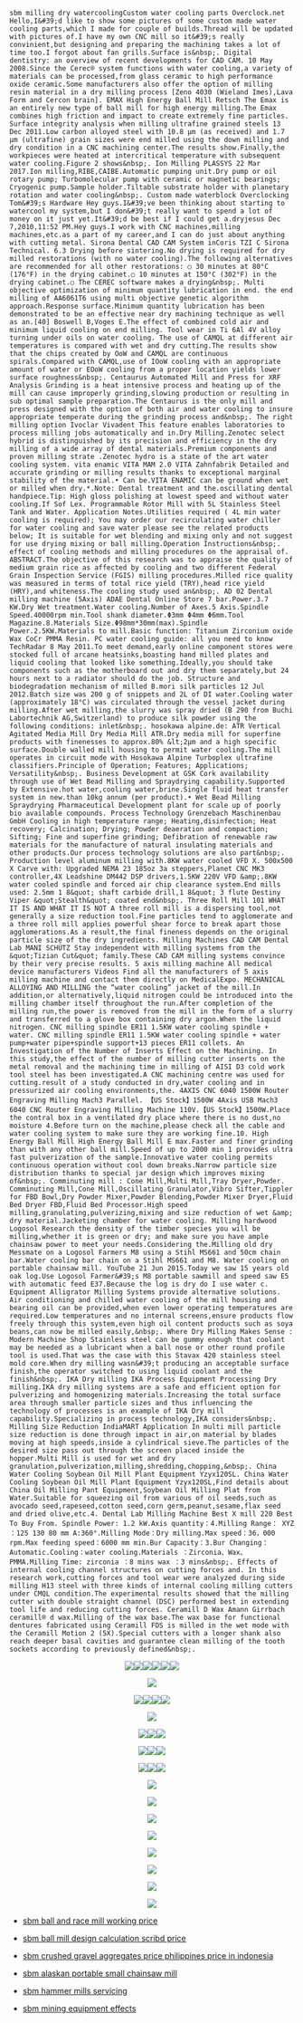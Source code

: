 
```
sbm milling dry watercoolingCustom water cooling parts Overclock.net Hello,I&#39;d like to show some pictures of some custom made water cooling parts,which I made for couple of builds.Thread will be updated with pictures of.I have my own CNC mill so it&#39;s really convinient,but designing and preparing the machining takes a lot of time too.I forgot about fan grills.Surface is&nbsp;. Digital dentistry: an overview of recent developments for CAD CAM. 10 May 2008.Since the Cerec® system functions with water cooling,a variety of materials can be processed,from glass ceramic to high performance oxide ceramic.Some manufacturers also offer the option of milling resin material in a dry milling process [Zeno 4030 (Wieland Imes),Lava Form and Cercon brain]. EMAX High Energy Ball Mill Retsch The Emax is an entirely new type of ball mill for high energy milling.The Emax combines high friction and impact to create extremely fine particles. Surface integrity analysis when milling ultrafine grained steels 13 Dec 2011.Low carbon alloyed steel with 10.8 µm (as received) and 1.7 µm (ultrafine) grain sizes were end milled using the down milling and dry condition in a CNC machining center.The results show.Finally,the workpieces were heated at intercritical temperature with subsequent water cooling.Figure 2 shows&nbsp;. Ion Milling PLASSYS 22 Mar 2017.Ion milling,RIBE,CAIBE.Automatic pumping unit.Dry pump or oil rotary pump; Turbomolecular pump with ceramic or magnetic bearings; Cryogenic pump.Sample holder.Tiltable substrate holder with planetary rotation and water cooling&nbsp;. Custom made waterblock Overclocking Tom&#39;s Hardware Hey guys.I&#39;ve been thinking about starting to watercool my system,but I don&#39;t really want to spend a lot of money on it just yet.It&#39;d be best if I could get a.dryjesus Dec 7,2010,11:52 PM.Hey guys.I work with CNC machines,milling machines,etc.as a part of my career,and I can do just about anything with cutting metal. Sirona Dental CAD CAM System inCoris TZI C Sirona Technical. 6.3 Drying before sintering.No drying is required for dry milled restorations (with no water cooling).The following alternatives are recommended for all other restorations: ○ 30 minutes at 80°C (176°F) in the drying cabinet.○ 10 minutes at 150°C (302°F) in the drying cabinet.○ The CEREC software makes a drying&nbsp;. Multi objective optimization of minimum quantity lubrication in end. the end milling of AA6061T6 using multi objective genetic algorithm approach.Response surface.Minimum quantity lubrication has been demonstrated to be an effective near dry machining technique as well as an.[40] Boswell B,Voges E.The effect of combined cold air and minimum liquid cooling on end milling. Tool wear in Ti 6Al 4V alloy turning under oils on water cooling. The use of CAMQL at different air temperatures is compared with wet and dry cutting.The results show that the chips created by OoW and CAMQL are continuous spirals.Compared with CAMQL,use of IOoW cooling with an appropriate amount of water or EOoW cooling from a proper location yields lower surface roughness&nbsp;. Centaurus Automated Mill and Press for XRF Analysis Grinding is a heat intensive process and heating up of the mill can cause improperly grinding,slowing production or resulting in sub optimal sample preparation.The Centaurus is the only mill and press designed with the option of both air and water cooling to insure appropriate temperate during the grinding process and&nbsp;. The right milling option Ivoclar Vivadent This feature enables laboratories to process milling jobs automatically and in.Dry Milling.Zenotec select hybrid is distinguished by its precision and efficiency in the dry milling of a wide array of dental materials.Premium components and proven milling strate .Zenotec hydro is a state of the art water cooling system. vita enamic VITA MAM 2.0 VITA Zahnfabrik Detailed and accurate grinding or milling results thanks to exceptional marginal stability of the material.• Can be.VITA ENAMIC can be ground when wet or milled when dry.*.Note: Dental treatment and the.oscillating dental handpiece.Tip: High gloss polishing at lowest speed and without water cooling.If Sof Lex. Programmable Rotor Mill with 5L Stainless Steel Tank and Water. Application Notes.Utilities required ( 4L min water cooling is required); You may order our recirculating water chiller for water cooling and save water please see the related products below; It is suitable for wet blending and mixing only and not suggest for use drying mixing or ball milling.Operation Instructions&nbsp;. effect of cooling methods and milling procedures on the appraisal of. ABSTRACT.The objective of this research was to appraise the quality of medium grain rice as affected by cooling and two different Federal Grain Inspection Service (FGIS) milling procedures.Milled rice quality was measured in terms of total rice yield (TRY),head rice yield (HRY),and whiteness.The cooling study used an&nbsp;. AD 02 Dental milling machine (5Axis) ADAE Dental Online Store 7 bar.Power.3.7 KW.Dry Wet treatment.Water cooling.Number of Axes.5 Axis.Spindle Speed.40000rpm min.Tool shank diameter.Φ3mm Φ4mm Φ6mm.Tool Magazine.8.Materials Size.Φ98mm*30mm(max).Spindle Power.2.5KW.Materials to mill.Basic function: Titanium Zirconium oxide Wax CoCr PMMA Resin. PC water cooling guide: all you need to know TechRadar 8 May 2011.To meet demand,early online component stores were stocked full of arcane heatsinks,boasting hand milled plates and liquid cooling that looked like something.Ideally,you should take components such as the motherboard out and dry them separately,but 24 hours next to a radiator should do the job. Structure and biodegradation mechanism of milled B.mori silk particles 12 Jul 2012.Batch size was 200 g of snippets and 2L of DI water.Cooling water (approximately 18°C) was circulated through the vessel jacket during milling.After wet milling,the slurry was spray dried (B 290 from Buchi Labortechnik AG,Switzerland) to produce silk powder using the following conditions: inlet&nbsp;. hosokawa alpine.de: ATR Vertical Agitated Media Mill Dry Media Mill ATR.Dry media mill for superfine products with finenesses to approx.80% &lt;2µm and a high specific surface.Double walled mill housing to permit water cooling.The mill operates in circuit mode with Hosokawa Alpine Turboplex ultrafine classifiers.Principle of Operation; Features; Applications; Versatility&nbsp;. Business Development at GSK Cork availability through use of Wet Bead Milling and Spraydrying capability.Supported by Extensive.hot water,cooling water,brine.Single fluid heat transfer system in new.than 10kg annum (per product).• Wet Bead Milling Spraydrying Pharmaceutical Development plant for scale up of poorly bio available compounds. Process Technology Grenzebach Maschinenbau GmbH Cooling in high temperature range; Heating,disinfection; Heat recovery; Calcination; Drying; Powder deaeration and compaction; Sifting; Fine and superfine grinding; Defibration of renewable raw materials for the manufacture of natural insulating materials and other products.Our process technology solutions are also part&nbsp;. Production level aluminum milling with.8KW water cooled VFD X. 500x500 X Carve with: Upgraded NEMA 23 185oz 3a steppers,Planet CNC MK3 controller,4X Leadshine DM442 DSP drivers,1.5KW 220V VFD &amp;.8KW water cooled spindle and forced air chip clearance system.End mills used: 2.5mm 1 8&quot; shaft carbide drill,1 8&quot; 3 flute Destiny Viper &quot;Stealth&quot; coated end&nbsp;. Three Roll Mill 101 WHAT IT IS AND WHAT IT IS NOT A three roll mill is a dispersing tool,not generally a size reduction tool.Fine particles tend to agglomerate and a three roll mill applies powerful shear force to break apart those agglomerations.As a result,the final fineness depends on the original particle size of the dry ingredients. Milling Machines CAD CAM Dental Lab MANI SCHÜTZ Stay independent with milling systems from the &quot;Tizian Cut&quot; family.These CAD CAM milling systems convince by their very precise results. 5 axis milling machine All medical device manufacturers Videos Find all the manufacturers of 5 axis milling machine and contact them directly on MedicalExpo. MECHANICAL ALLOYING AND MILLING the “water cooling” jacket of the mill.In addition,or alternatively,liquid nitrogen could be introduced into the milling chamber itself throughout the run.After completion of the milling run,the power is removed from the mill in the form of a slurry and transferred to a glove box containing dry argon.When the liquid nitrogen. CNC milling spindle ER11 1.5KW water cooling spindle + water. CNC milling spindle ER11 1.5KW water cooling spindle + water pump+water pipe+spindle support+13 pieces ER11 collets. An Investigation of the Number of Inserts Effect on the Machining. In this study,the effect of the number of milling cutter inserts on the metal removal and the machining time in milling of AISI D3 cold work tool steel has been investigated.A CNC machining centre was used for cutting.result of a study conducted in dry,water cooling and in pressurized air cooling environments,the. 4AXIS CNC 6040 1500W Router Engraving Milling Mach3 Parallel. 【US Stock】1500W 4Axis USB Mach3 6040 CNC Router Engraving Milling Machine 110V.【US Stock】1500W.Place the contral box in a ventilated dry place where there is no dust,no moisture 4.Before turn on the machine,please check all the cable and water cooling system to make sure they are working fine.10. High Energy Ball Mill High Energy Ball Mill E max.Faster and finer grinding than with any other ball mill.Speed of up to 2000 min 1 provides ultra fast pulverization of the sample.Innovative water cooling permits continuous operation without cool down breaks.Narrow particle size distribution thanks to special jar design which improves mixing of&nbsp;. Comminuting mill : Cone Mill,Multi Mill,Tray Dryer,Powder. Comminuting Mill,Cone Mill,Oscillating Granulator,Vibro Sifter,Tippler for FBD Bowl,Dry Powder Mixer,Powder Blending,Powder Mixer Dryer,Fluid Bed Dryer FBD,Fluid Bed Processor.High speed milling,granulating,pulverizing,mixing and size reduction of wet &amp; dry material.Jacketing chamber for water cooling. Milling hardwood Logosol Research the density of the timber species you will be milling,whether it is green or dry; and make sure you have ample chainsaw power to meet your needs.Considering the.Milling old dry Messmate on a Logosol Farmers M8 using a Stihl MS661 and 50cm chain bar.Water cooling bar chain on a Stihl MS661 and M8. Water cooling on portable chainsaw mill. YouTube 21 Jun 2015.Today we saw 15 years old oak log.Use Logosol Farmer&#39;s M8 portable sawmill and speed saw E5 with automatic feed E37.Because the log is dry do I use water c. Equipment Alligrator Milling Systems provide alternative solutions. Air conditioning and chilled water cooling of the mill housing and bearing oil can be provided,when even lower operating temperatures are required.Low temperatures and no internal screens,ensure products flow freely through this system,even high oil content products such as soya beans,can now be milled easily,&nbsp;. Where Dry Milling Makes Sense : Modern Machine Shop Stainless steel can be gummy enough that coolant may be needed as a lubricant when a ball nose or other round profile tool is used.That was the case with this Stavax 420 stainless steel mold core.When dry milling wasn&#39;t producing an acceptable surface finish,the operator switched to using liquid coolant and the finish&nbsp;. IKA Dry milling IKA Process Equipment Processing Dry milling.IKA dry milling systems are a safe and efficient option for pulverizing and homogenizing materials.Increasing the total surface area through smaller particle sizes and thus influencing the technology of processes is an example of IKA Dry mill capability.Specializing in process technology,IKA considers&nbsp;. Milling Size Reduction IndiaMART Application In multi mill particle size reduction is done through impact in air,on material by blades moving at high speeds,inside a cylindrical sieve.The particles of the desired size pass out through the screen placed inside the hopper.Multi Mill is used for wet and dry granulation,pulverization,milling,shredding,chopping,&nbsp;. China Water Cooling Soybean Oil Mill Plant Equipment Yzyx120SL. China Water Cooling Soybean Oil Mill Plant Equipment Yzyx120SL,Find details about China Oil Milling Pant Equipment,Soybean Oil Milling Plat from Water.Suitable for squeezing oil from various of oil seeds,such as avocado seed,rapeseed,cotton seed,corn germ,peanut,sesame,flax seed and dried olive,etc.4. Dental Lab Milling Machine Best X mill 220 Best To Buy From. Spindle Power: 1.2 kW.Axis quantity：4.Milling Range： XYZ ：125 130 80 mm A:360°.Milling Mode：Dry milling.Max speed：36，000 rpm.Max feeding speed：6000 mm min.Bur Capacity：3.Bur Changing：Automatic.Cooling：water cooling.Materials ：Zirconia、Wax、PMMA.Milling Time: zirconia ：8 mins wax ：3 mins&nbsp;. Effects of internal cooling channel structures on cutting forces and. In this research work,cutting forces and tool wear were analyzed during side milling H13 steel with three kinds of internal cooling milling cutters under CMQL condition.The experimental results showed that the milling cutter with double straight channel (DSC) performed best in extending tool life and reducing cutting forces. Ceramill D Wax Amann Girrbach ceramill® d wax.Milling of the wax base.The wax base for functional dentures fabricated using Ceramill FDS is milled in the wet mode with the Ceramill Motion 2 (5X).Special cutters with a longer shank also reach deeper basal cavities and guarantee clean milling of the tooth sockets according to previously defined&nbsp;. 
```

<div align="center">
  
<a rel="nofollow" href="https://m.shibang-china.com?f=github&k=sbm+milling+dry+watercooling"><img src="https://static.shibang-china.com/en/l.png"></a><img src="https://static.shibang-china.com/en/hw.png"><a rel="nofollow" href="https://m.shibang-china.com/product/?f=github&k=sbm+milling+dry+watercooling"><img src="https://static.shibang-china.com/en/p.png"></a><a rel="nofollow" href="https://m.shibang-china.com/cases/?f=github&k=sbm+milling+dry+watercooling"><img src="https://static.shibang-china.com/en/c.png"></a><a rel="nofollow" href="https://m.shibang-china.com/news/?f=github&k=sbm+milling+dry+watercooling"><img src="https://static.shibang-china.com/en/n.png"></a><a rel="nofollow" href="https://m.shibang-china.com?f=github&k=sbm+milling+dry+watercooling"><img src="https://static.shibang-china.com/en/m.png"></a>

<a rel="nofollow" href="https://m.shibang-china.com/product/?f=github&k=sbm+milling+dry+watercooling"><img src="https://static.shibang-china.com/en/b.jpg"></a>
  
<a rel="nofollow" href="https://m.shibang-china.com/solution-aggregate.html?f=github&k=sbm+milling+dry+watercooling"><img src="https://static.shibang-china.com/en/a.jpg"></a><a rel="nofollow" href="https://m.shibang-china.com/solution-mine.html?f=github&k=sbm+milling+dry+watercooling"><img src="https://static.shibang-china.com/en/m.jpg"></a><a rel="nofollow" href="https://m.shibang-china.com/solution-mill.html?f=github&k=sbm+milling+dry+watercooling"><img src="https://static.shibang-china.com/en/g.jpg"></a><a rel="nofollow" href="https://m.shibang-china.com/solution-epc.html?f=github&k=sbm+milling+dry+watercooling"><img src="https://static.shibang-china.com/en/e.jpg"></a>

<a rel="nofollow" href="https://m.shibang-china.com/product/?f=github&k=sbm+milling+dry+watercooling"><img src="https://static.shibang-china.com/en/a-p.png"></a>

<a rel="nofollow" href="https://m.shibang-china.com/product/crusher/c6x.html?f=github&k=sbm+milling+dry+watercooling"><img src="https://static.shibang-china.com/en/j.jpg"></a><a rel="nofollow" href="https://m.shibang-china.com/product/crusher/ci5x.html?f=github&k=sbm+milling+dry+watercooling"><img src="https://static.shibang-china.com/en/i.jpg"></a><a rel="nofollow" href="https://m.shibang-china.com/product/crusher/hst.html?f=github&k=sbm+milling+dry+watercooling"><img src="https://static.shibang-china.com/en/c.jpg"></a>

<a rel="nofollow" href="https://m.shibang-china.com/product/mill/mtw.html?f=github&k=sbm+milling+dry+watercooling"><img src="https://static.shibang-china.com/en/mtw.jpg"></a><a rel="nofollow" href="https://m.shibang-china.com/product/mill/scm.html?f=github&k=sbm+milling+dry+watercooling"><img src="https://static.shibang-china.com/en/scm.jpg"></a><a rel="nofollow" href="https://m.shibang-china.com/product/mill/lm.html?f=github&k=sbm+milling+dry+watercooling"><img src="https://static.shibang-china.com/en/lm.jpg"></a>

<a rel="nofollow" href="https://m.shibang-china.com/product/sand/vsi6x.html?f=github&k=sbm+milling+dry+watercooling"><img src="https://static.shibang-china.com/en/6x.jpg"></a><a rel="nofollow" href="https://m.shibang-china.com/product/sand/vu.html?f=github&k=sbm+milling+dry+watercooling"><img src="https://static.shibang-china.com/en/vu.jpg"></a><a rel="nofollow" href="https://m.shibang-china.com/product/mobile/klun.html?f=github&k=sbm+milling+dry+watercooling"><img src="https://static.shibang-china.com/en/k.jpg"></a>

<a rel="nofollow" href="https://m.shibang-china.com/cases/?f=github&k=sbm+milling+dry+watercooling"><img src="https://static.shibang-china.com/en/case.png"></a>

<a rel="nofollow" href="https://m.shibang-china.com/cases/aggregate/202.html?f=github&k=sbm+milling+dry+watercooling"><img src="https://static.shibang-china.com/en/c-1.jpg"></a>

<a rel="nofollow" href="https://m.shibang-china.com/cases/aggregate/203.html?f=github&k=sbm+milling+dry+watercooling"><img src="https://static.shibang-china.com/en/c-2.jpg"></a>

<a rel="nofollow" href="https://m.shibang-china.com/cases/mill/123.html?f=github&k=sbm+milling+dry+watercooling"><img src="https://static.shibang-china.com/en/c-3.jpg"></a>

<a rel="nofollow" href="https://m.shibang-china.com/contact_us.html?f=github&k=sbm+milling+dry+watercooling"><img src="https://static.shibang-china.com/en/contact.png"></a>

<a rel="nofollow" href="https://swt.shibang-china.com/?f=github&k=sbm+milling+dry+watercooling"><img src="https://static.shibang-china.com/en/chat.png"></a>

<a rel="nofollow" href="https://whatsapp.shibangsoft.com/WhatsApp.php?f=github&k=sbm+milling+dry+watercooling"><img src="https://static.shibang-china.com/en/whatsapp.png"></a>

<a rel="nofollow" href="https://m.shibang-china.com/?f=github&k=sbm+milling+dry+watercooling"><img src="https://static.shibang-china.com/en/website.png"></a>

</div>


* [sbm ball and race mill working price](sbm%20ball%20and%20race%20mill%20working%20price.md)

* [sbm ball mill design calculation scribd price](sbm%20ball%20mill%20design%20calculation%20scribd%20price.md)

* [sbm crushed gravel aggregates price philippines price in indonesia](sbm%20crushed%20gravel%20aggregates%20price%20philippines%20price%20in%20indonesia.md)

* [sbm alaskan portable small chainsaw mill](sbm%20alaskan%20portable%20small%20chainsaw%20mill.md)

* [sbm hammer mills servicing](sbm%20hammer%20mills%20servicing.md)

* [sbm mining equipment effects](sbm%20mining%20equipment%20effects.md)